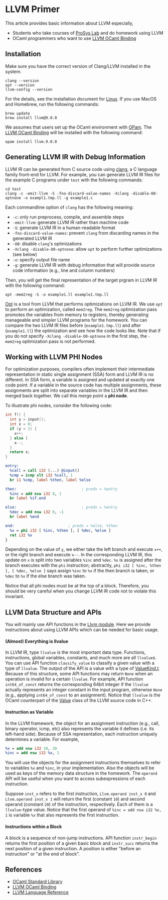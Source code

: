 # LLVM Primer
This article provides basic information about LLVM especially,
- Students who take courses of [ProSys Lab](https://prosys.kaist.ac.kr) and do homework using LLVM
- OCaml programmers who want to use [LLVM OCaml Binding](https://llvm.moe/ocaml/index.html)

## Installation
Make sure you have the correct version of Clang/LLVM installed in the system.
```
clang --version
opt --version
llvm-config --version
```
For the details, see the installation document for [Linux](https://apt.llvm.org).
If you use MacOS and Homebrew, run the following commands:
```
brew update
brew install llvm@9.0.0
```

We assumes that users set up the OCaml environment with [OPam](https://opam.ocaml.org). 
The [LLVM OCaml Binding](https://llvm.moe/ocaml/index.html) will be installed with the following command:
```
opam install llvm.9.0.0
```

## Generating LLVM IR with Debug Information
LLVM IR can be generated from C source code using [clang](https://clang.llvm.org), a C language family front-end for LLVM.
For example, you can generate LLVM IR files for the example C programs under `test` with the following commands:
```
cd test
clang -c -emit-llvm -S -fno-discard-value-names -Xclang -disable-O0-optnone -o exampl1.tmp.ll -g example1.c
```
Each commandline option of `clang` has the following meaning:
- `-c`: only run preprocess, compile, and assemble steps
- `-emit-llvm`: generate LLVM IR rather than machine code
- `-S`: generate LLVM IR in a human-readable format
- `-fno-discard-value-names`: prevent `clang` from discarding names in the generated LLVM IR
- `-O0`: disable `clang`'s optimizations
- `-Xclang -disable-O0-optnone`: allow `opt` to perform further optimizations (see below)
- `-o`: specify output file name
- `-g`: generate LLVM IR with debug information that will provide source code information (e.g., line and column numbers) 

Then, you will get the final representation of the target prgram in LLVM IR with the following command:
```
opt -mem2reg -S -o example1.ll example1.tmp.ll
```
[Opt](http://llvm.org/docs/CommandGuide/opt.html) is a tool from LLVM that performs
optimizations on LLVM IR. We use `opt` to perform an optimization, called `mem2reg`.
The `mem2reg` optimization pass promotes the variables from memory to registers, thereby
generating manageable and simpler LLVM programs for the homework. You can compare the two LLVM IR files
before (`example1.tmp.ll`) and after (`example1.ll`) the optimization and see how the code looks like.
Note that if you do not specify `-Xclang -disable-O0-optnone` in the first step, the `-mem2reg`
optimization pass is not performed.

## Working with LLVM PHI Nodes
For optimization purposes, compilers often implement their intermediate representation in 
static single assignment (SSA) form and LLVM IR is no different. In SSA form, a variable is assigned and 
updated at exactly one code point. If a variable in the source code has multiple assignments,
these assignments are split into separate variables in the LLVM IR and then merged back together.
We call this merge point a **phi node**. 

To illustrate phi nodes, consider the following code:
```c
int f() {
  int y = input();
  int x = 0;
  if (y < 1) {
    x++;
  } else {
    x--;
  }
  return x;
}
```
```llvm
entry:
  %call = call i32 (...) @input()
  %cmp = icmp slt i32 %call, 1
  br i1 %cmp, label %then, label %else

then:                             ; preds = %entry
  %inc = add nsw i32 0, 1
  br label %if.end

else:                             ; preds = %entry
  %dec = add nsw i32 0, -1
  br label %end

end:                        ; preds = %else, %then
  %x = phi i32 [ %inc, %then ], [ %dec, %else ]
  ret i32 %x
}
```

Depending on the value of `y`, we either take the left branch and execute `x++`, or the right branch and execute `x--`.
In the corresponding LLVM IR, this update on `x` is split into two variables `%inc` and `%dec`. `%x` is assigned
after the branch executes with the `phi` instruction; abstractly, `phi i32 [ %inc, %then ], [ %dec, %else ]` says
assign `%inc` to `%x` if the then branch is taken, or `%dec` to `%x` if the else branch was taken.

Notice that all phi nodes must be at the top of a block. Therefore, you should be very careful when you change LLVM IR code
not to violate this invariant.

## LLVM Data Structure and APIs
You will mainly use API functions in the [Llvm module](https://llvm.moe/ocaml/Llvm.html).
Here we provide instructions about using LLVM APIs which can be needed for basic usage.

#### (Almost) Everything is llvalue
In LLVM IR, type `llvalue` is the most important data type.
Functions, instructions, global variables, constants, and much more are all `llvalue`s.
You can use API function `classify_value` to classify a given value with a type of `llvalue`.
The output of the API is a value with a type of [ValueKind.t](https://llvm.moe/ocaml/Llvm.ValueKind.html).
Because of this structure, some API functions may return `None` when an operation is invalid for a certain  `llvalue`.
For example, API function `int64_of_const` returns the corresponding 64bit integer if the `llvalue` actually
represents an integer constant in the input program, otherwise `None` (e.g., applying `int64_of_const` to an assignment).
Notice that `llvalue` is the OCaml counterpart of the [Value](https://llvm.org/doxygen/classllvm_1_1Value.html)
class of the LLVM source code in C++.

#### Instruction as Variable
In the LLVM framework, the object for an assignment instruction (e.g., call, binary operator, icmp, etc) also
represents the variable it defines (i.e. its left-hand side). Because of SSA representation,
each instruction uniquely determines a variable. For example,
```llvm
%x = add nsw i32 10, 20
%inc = add nsw i32 %x, 1
```
You will use the objects for the assignment instructions themselves to refer to variables `%x` and `%inc`,
in your implementation. Also the objects will be used as keys of the memory data structure in the homework.
The `operand` API will be useful when you want to access subexpressions of each instruction.

Suppose `inst_x` refers to the first instruction,
`Llvm.operand inst_x 0` and `Llvm.operand inst_x 1` will return the first (constant `10`) and second operand (constant `20`)
of the instruction, respectively. Each of them is a `llvalue`-type value.
Notice that the first operand of `%inc = add nsw i32 %x, 1` is variable `%x` that also represents the first instruction.

#### Instructions within a Block
A block is a sequence of non-jump instructions.
API function `instr_begin` returns the first position of a given basic block
and `instr_succ` returns the next position of a given instruction.
A position is either "before an instruction" or "at the end of block".

## References
- [OCaml Standard Library](http://caml.inria.fr/pub/docs/manual-ocaml/libref)
- [LLVM OCaml Binding](https://llvm.moe/ocaml/Llvm.html)
- [LLVM Language Reference](https://llvm.org/docs/LangRef.html)
